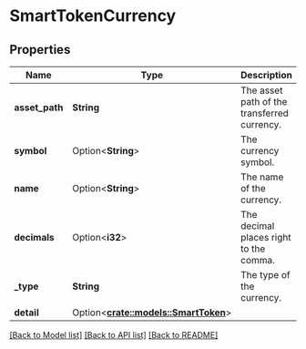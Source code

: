 # SmartTokenCurrency

## Properties

Name | Type | Description | Notes
------------ | ------------- | ------------- | -------------
**asset_path** | **String** | The asset path of the transferred currency. | 
**symbol** | Option<**String**> | The currency symbol. | [optional]
**name** | Option<**String**> | The name of the currency. | [optional]
**decimals** | Option<**i32**> | The decimal places right to the comma. | [optional]
**_type** | **String** | The type of the currency. | [default to smart_token]
**detail** | Option<[**crate::models::SmartToken**](smart_token.md)> |  | [optional]

[[Back to Model list]](../README.md#documentation-for-models) [[Back to API list]](../README.md#documentation-for-api-endpoints) [[Back to README]](../README.md)



